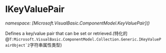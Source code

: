﻿# IKeyValuePair
_namespace: [Microsoft.VisualBasic.ComponentModel.KeyValuePair](<a href="#" onClick="load('/docs/Microsoft.VisualBasic.ComponentModel.KeyValuePair/index.md')"></a>)_

Defines a key/value pair that can be set or retrieved.(特化的@``T:Microsoft.VisualBasic.ComponentModel.Collection.Generic.IKeyValuePairObject`2``字符串属性类型)




